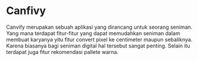 # Canfivy
Canvify merupakan sebuah aplikasi yang dirancang untuk seorang seniman. Yang mana terdapat fitur-fitur yang dapat memudahkan seniman dalam membuat karyanya yitu fitur convert pixel ke centimeter maupun sebaliknya. Karena biasanya bagi seniman digital hal tersebut sangat penting. Selain itu terdapat juga fitur rekomendasi pallete warna.





